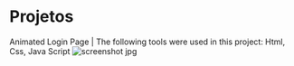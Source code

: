 # Projetos
Animated Login Page  |  The following tools were used in this project: Html, Css, Java Script
![screenshot jpg](https://github.com/ViniMattei/Projetos/assets/146492170/f8a023c2-d959-4948-9479-88dccaadc2f1)
